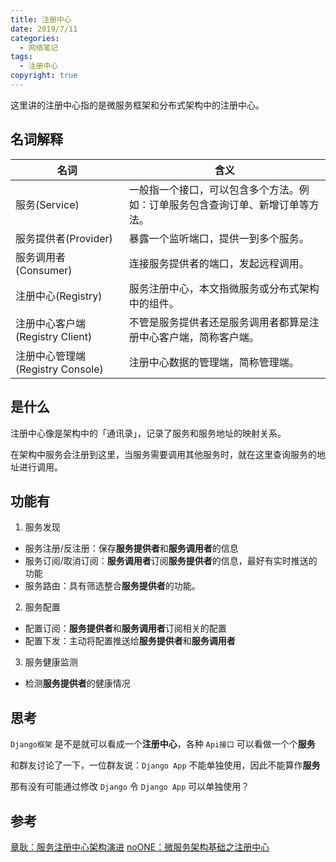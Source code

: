 ```yaml
---
title: 注册中心
date: 2019/7/11
categories:
  - 网络笔记
tags:
  - 注册中心
copyright: true
---
```


这里讲的注册中心指的是微服务框架和分布式架构中的注册中心。

## 名词解释


| 名词 | 含义 |
| --- | --- |
| 服务(Service) | 一般指一个接口，可以包含多个方法。例如：订单服务包含查询订单、新增订单等方法。 |
| 服务提供者(Provider) | 暴露一个监听端口，提供一到多个服务。 |
| 服务调用者(Consumer) | 连接服务提供者的端口，发起远程调用。 |
| 注册中心(Registry) | 服务注册中心，本文指微服务或分布式架构中的组件。 |
| 注册中心客户端(Registry Client) | 不管是服务提供者还是服务调用者都算是注册中心客户端，简称客户端。 |
| 注册中心管理端(Registry Console) | 注册中心数据的管理端，简称管理端。 |

## 是什么

注册中心像是架构中的「通讯录」，记录了服务和服务地址的映射关系。

在架构中服务会注册到这里，当服务需要调用其他服务时，就在这里查询服务的地址进行调用。

## 功能有

1. 服务发现

* 服务注册/反注册：保存**服务提供者**和**服务调用者**的信息
* 服务订阅/取消订阅：**服务调用者**订阅**服务提供者**的信息，最好有实时推送的功能
* 服务路由：具有筛选整合**服务提供者**的功能。

2. 服务配置

* 配置订阅：**服务提供者**和**服务调用者**订阅相关的配置
* 配置下发：主动将配置推送给**服务提供者**和**服务调用者**

3. 服务健康监测

* 检测**服务提供者**的健康情况

## 思考

`Django框架` 是不是就可以看成一个**注册中心**，各种 `Api接口` 可以看做一个个**服务**

和群友讨论了一下，一位群友说：`Django App` 不能单独使用，因此不能算作**服务**

那有没有可能通过修改 `Django` 令 `Django App` 可以单独使用？

## 参考

[章耿：服务注册中心架构演进][1]
[noONE：微服务架构基础之注册中心][2]

[1]: https://www.jianshu.com/p/5014bb302c7d
[2]: https://segmentfault.com/a/1190000016097418

